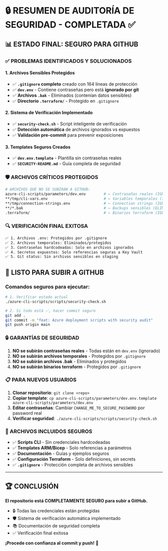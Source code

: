 # 🔒 RESUMEN DE AUDITORÍA DE SEGURIDAD - COMPLETADA ✅

## 📊 ESTADO FINAL: SEGURO PARA GITHUB

### ✅ PROBLEMAS IDENTIFICADOS Y SOLUCIONADOS

#### 1. **Archivos Sensibles Protegidos**
- ✅ **`.gitignore` completo** creado con 164 líneas de protección
- ✅ **`dev.env`** - Contiene contraseñas pero está **ignorado por git**
- ✅ **Archivos `.bak`** - Eliminados (contenían datos sensibles)
- ✅ **Directorio `.terraform/`** - Protegido en `.gitignore`

#### 2. **Sistema de Verificación Implementado**
- ✅ **`security-check.sh`** - Script inteligente de verificación
- ✅ **Detección automática** de archivos ignorados vs expuestos
- ✅ **Validación pre-commit** para prevenir exposiciones

#### 3. **Templates Seguros Creados**
- ✅ **`dev.env.template`** - Plantilla sin contraseñas reales
- ✅ **`SECURITY-README.md`** - Guía completa de seguridad

### 🛡️ ARCHIVOS CRÍTICOS PROTEGIDOS

```bash
# ARCHIVOS QUE NO SE SUBIRÁN A GITHUB:
azure-cli-scripts/parameters/dev.env        # ← Contraseñas reales (IGNORADO)
**/tmp/cli-vars.env                         # ← Variables temporales (IGNORADO)
**/tmp/connection-strings.env               # ← Connection strings (IGNORADO)
**/*.bak                                    # ← Backups sensibles (ELIMINADOS)
.terraform/                                 # ← Binarios terraform (IGNORADO)
```

### 🔍 VERIFICACIÓN FINAL EXITOSA

```bash
✅ 1. Archivos .env: Protegidos por .gitignore
✅ 2. Archivos temporales: Eliminados/protegidos  
✅ 3. Contraseñas hardcodeadas: Solo en archivos ignorados
✅ 4. Secretos expuestos: Solo referencias seguras a Key Vault
✅ 5. Git status: Sin archivos sensibles en staging
```

## 🚀 LISTO PARA SUBIR A GITHUB

### Comandos seguros para ejecutar:

```bash
# 1. Verificar estado actual
./azure-cli-scripts/scripts/security-check.sh

# 2. Si todo está ✅, hacer commit seguro
git add .
git commit -m "feat: Azure deployment scripts with security audit"
git push origin main
```

### 🔒 GARANTÍAS DE SEGURIDAD

1. **NO se subirán contraseñas reales** - Todas están en `dev.env` (ignorado)
2. **NO se subirán archivos temporales** - Protegidos por `.gitignore`
3. **NO se subirán archivos .bak** - Eliminados y protegidos
4. **NO se subirán binarios terraform** - Protegidos por `.gitignore`

### 📋 PARA NUEVOS USUARIOS

1. **Clonar repositorio**: `git clone <repo>`
2. **Copiar template**: `cp azure-cli-scripts/parameters/dev.env.template azure-cli-scripts/parameters/dev.env`
3. **Editar contraseñas**: Cambiar `CHANGE_ME_TO_SECURE_PASSWORD` por password real
4. **Verificar seguridad**: `./azure-cli-scripts/scripts/security-check.sh`

### 🎯 ARCHIVOS INCLUIDOS SEGUROS

- ✅ **Scripts CLI** - Sin credenciales hardcodeadas
- ✅ **Templates ARM/Bicep** - Solo referencias a parámetros
- ✅ **Documentación** - Guías y ejemplos seguros
- ✅ **Configuración Terraform** - Solo definiciones, sin secrets
- ✅ **`.gitignore`** - Protección completa de archivos sensibles

---

## 🏆 CONCLUSIÓN

**El repositorio está COMPLETAMENTE SEGURO para subir a GitHub.**

- 🔒 Todas las credenciales están protegidas
- 🛡️ Sistema de verificación automática implementado  
- 📚 Documentación de seguridad completa
- ✅ Verificación final exitosa

**¡Procede con confianza al commit y push!** 🚀
